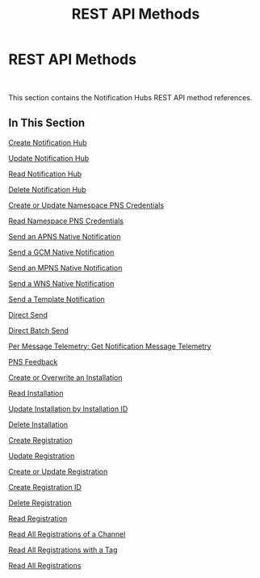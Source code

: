 ﻿---
title: REST API Methods
TOCTitle: REST API Methods
ms:assetid: 1915df81-3a87-4715-a766-3febb2917c98
ms:mtpsurl: https://msdn.microsoft.com/en-us/library/Dn495827(v=Azure.100)
ms:contentKeyID: 60572380
ms.date: 06/08/2016
mtps_version: v=Azure.100
---

# REST API Methods

 


This section contains the Notification Hubs REST API method references.

## In This Section

[Create Notification Hub](dn223269\(v=azure.100\).md)

[Update Notification Hub](dn223260\(v=azure.100\).md)

[Read Notification Hub](dn223263\(v=azure.100\).md)

[Delete Notification Hub](dn223276\(v=azure.100\).md)

[Create or Update Namespace PNS Credentials](mt238294\(v=azure.100\).md)

[Read Namespace PNS Credentials](mt238295\(v=azure.100\).md)

[Send an APNS Native Notification](dn223266\(v=azure.100\).md)

[Send a GCM Native Notification](dn223273\(v=azure.100\).md)

[Send an MPNS Native Notification](dn383737\(v=azure.100\).md)

[Send a WNS Native Notification](dn223272\(v=azure.100\).md)

[Send a Template Notification](dn223267\(v=azure.100\).md)

[Direct Send](mt608572\(v=azure.100\).md)

[Direct Batch Send](mt734910\(v=azure.100\).md)

[Per Message Telemetry: Get Notification Message Telemetry](mt608135\(v=azure.100\).md)

[PNS Feedback](mt705560\(v=azure.100\).md)

[Create or Overwrite an Installation](mt621153\(v=azure.100\).md)

[Read Installation](mt621172\(v=azure.100\).md)

[Update Installation by Installation ID](mt621169\(v=azure.100\).md)

[Delete Installation](mt621170\(v=azure.100\).md)

[Create Registration](dn223265\(v=azure.100\).md)

[Update Registration](dn223262\(v=azure.100\).md)

[Create or Update Registration](dn495630\(v=azure.100\).md)

[Create Registration ID](dn495626\(v=azure.100\).md)

[Delete Registration](dn223268\(v=azure.100\).md)

[Read Registration](dn223261\(v=azure.100\).md)

[Read All Registrations of a Channel](dn223271\(v=azure.100\).md)

[Read All Registrations with a Tag](dn223274\(v=azure.100\).md)

[Read All Registrations](dn223270\(v=azure.100\).md)

